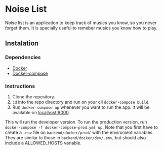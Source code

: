 Noise List
==========

Noise list is an application to keep track of musics you know, so you never forget them.
It is specially useful to remeber musics you know how to play.


## Instalation

### Dependencies
- [Docker](https://www.docker.com/get-started)
- [Docker-compose](https://docs.docker.com/compose/install/)

### Instructions
1. Clone the repository.
2. `cd` into the repo directory and run on your cli `docker-compose build`.
3. Run `docker-compose up` whenever you want to run the app. It will be available on [localhost:8000](http://localhost:8000).

This will run the developer version.
To run the production version, run `docker-compose -f docker-compose-prod.yml up`.
Note that you first have to create a `.env` file on `backend/docker/prod/` with the enviroment variables.
They are similar to those in `backend/docker/dev/.env`, but should also include a ALLOWED_HOSTS variable.
